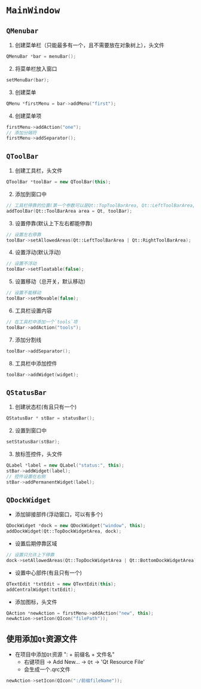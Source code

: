 # `MainWindow`
## `QMenubar`
1. 创建菜单栏（只能最多有一个，且不需要放在对象树上），头文件<QMenuBar>
```c++
QMenuBar *bar = menuBar();
```
2. 将菜单栏放入窗口
```c++
setMenuBar(bar);
```
3. 创建菜单
```c++
QMenu *firstMenu = bar->addMenu("first");
```
4. 创建菜单项
```c++
firstMenu->addAction("one");
// 添加分隔符
firstMenu->addSeparator();
```
## `QToolBar`
1. 创建工具栏，头文件<QToolBar>
```c++
QToolBar *toolBar = new QToolBar(this);
```
2. 添加到窗口中
```c++
// 工具栏停靠的位置(第一个参数可以是Qt::TopToolBarArea, Qt::LeftToolBarArea, Qt::RightToolBarArea, Qt::BottomToolBarArea)
addToolBar(Qt::ToolBarArea area = Qt, toolBar);
```
3. 设置停靠(默认上下左右都能停靠)
```c++
// 设置左右停靠
toolBar->setAllowedAreas(Qt::LeftToolBarArea | Qt::RightToolBarArea);
```
4. 设置浮动(默认浮动)
```c++
// 设置不浮动
toolBar->setFloatable(false);
```
5. 设置移动（总开关，默认移动）
```c++
// 设置不能移动
toolBar->setMovable(false);
```
6. 工具栏设置内容
```c++
// 在工具栏中添加一个`tools`项
toolBar->addAction("tools");
```
7. 添加分割线
```c++
toolBar->addSeparator();
```
8. 工具栏中添加控件
```c++
toolBar->addWidget(widget);
```
## `QStatusBar`
1. 创建状态栏(有且只有一个)
```c++
QStatusBar * stBar = statusBar();
```
2. 设置到窗口中
```c++
setStatusBar(stBar);
```
3. 放标签控件，头文件<QLabel>
```c++
QLabel *label = new QLabel("status:", this);
stBar->addWidget(label);
// 控件设置在右侧
stBar->addPermanentWidget(label);
```
## `QDockWidget`
- 添加铆接部件(浮动窗口，可以有多个)
```c++
QDockWidget *dock = new QDockWidget("window", this);
addDockWidget(Qt::TopDockWidgetArea, dock);
```
- 设置后期停靠区域
```c++
// 设置只允许上下停靠
dock->setAllowedAreas(Qt::TopDockWidgetArea | Qt::BottomDockWidgetArea);
```
- 设置中心部件(有且只有一个)
```c++
QTextEdit *txtEdit = new QTextEdit(this);
addCentralWidget(txtEdit);
```
- 添加图标，头文件<QAction>
```c++
QAction *newAction = firstMenu->addAction("new", this);
newAction->setIcon(QIcon("filePath"));
```
## 使用添加`Qt`资源文件
- 在项目中添加`Qt`资源 ": + 前缀名 + 文件名"
  - 右键项目 -> Add New... -> `Qt` -> 'Qt Resource File'
  - 会生成一个.qrc文件
```c++
newAction->setIcon(QIcon(":/前缀fileName"));
```
